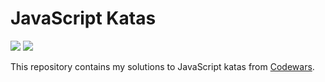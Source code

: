 # JavaScript Katas
[![](https://www.codewars.com/users/tbsklg/badges/micro)](https://www.codewars.com/users/tbsklg)
![](https://github.com/tbsklg/javascript-katas/actions/workflows/node.yml/badge.svg)


This repository contains my solutions to JavaScript katas from [Codewars](https://www.codewars.com).

